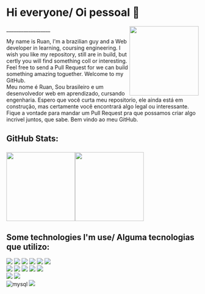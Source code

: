 
<!-- <div align="left">
    <a href="https://app.daily.dev/Ruan"><img src="https://api.daily.dev/devcards/9e03918347264c15ba8564ab1ec8a9a5.png?r=1oh" width="400" alt="Ruan Azeredo dos Santos Gomes's Dev Card"/></a>
</div>
 -->
# Hi everyone/ Oi pessoal 👋

<div align="left">
  <a href="https://api.daily.dev/get?r=omBratteng" target="_blank">
    <img
      width="181"
      align="right"
      src="https://api.daily.dev/devcards/9e03918347264c15ba8564ab1ec8a9a5.png?r=1oh"
    />
  </a>
</div>
__________________

My name is Ruan, I'm a brazilian guy and a Web developer in learning, coursing engineering. I wish you like my repository, still are in build, but certly you will find something coll or interesting. Feel free to send a Pull Request for we can build something amazing toguether. Welcome to my GitHub.
</br>
Meu nome é Ruan, Sou brasileiro e um desenvolvedor web em aprendizado, cursando engenharia. Espero que você curta meu repositorio, ele ainda está em construção, mas certamente você encontrará algo legal ou interessante. Fique a vontade para mandar um Pull Request pra que possamos criar algo incrivel juntos, que sabe. Bem vindo ao meu GitHub.

## GitHub Stats:

###

<div align="center">
    <div style="display: flex">
       <img height="180em" src="https://github-readme-streak-stats.herokuapp.com/?user=Ruan-Azeredo&layout=compact&langs_count=7&theme=dracula" />
       <img height="180em" src="https://github-readme-stats.vercel.app/api/top-langs/?username=Ruan-Azeredo&layout=compact&langs_count=7&theme=dracula"/>
    </div>
</div>

  
## Some technologies I'm use/ Alguma tecnologias que utilizo:

<p align="left">
  <a><img src="https://img.shields.io/badge/HTML5-E34F26?style=for-the-badge&logo=html5&logoColor=white" /></a>
  <a><img src="https://img.shields.io/badge/CSS3-1572B6?style=for-the-badge&logo=css3&logoColor=white" /></a>
  <a><img src="https://img.shields.io/badge/JavaScript-323330?style=for-the-badge&logo=javascript&logoColor=F7DF1E" /></a>
  <a><img src="https://img.shields.io/badge/PHP-777BB4?style=for-the-badge&logo=php&logoColor=white" /></a>
  <a><img src="https://img.shields.io/badge/Python-FFD43B?style=for-the-badge&logo=python&logoColor=blue" /></a>
  <a><img src="https://img.shields.io/badge/TypeScript-007ACC?style=for-the-badge&logo=typescript&logoColor=white" /></a>
  </br>
  <a><img src="https://img.shields.io/badge/Laravel-FF2D20?style=for-the-badge&logo=laravel&logoColor=white" /></a>
  <a><img src="https://img.shields.io/badge/Node.js-339933?style=for-the-badge&logo=nodedotjs&logoColor=white"/></a>
  <a><img src="https://img.shields.io/badge/React-20232A?style=for-the-badge&logo=react&logoColor=61DAFB" /></a>
  <a><img src="https://img.shields.io/badge/next%20js-000000?style=for-the-badge&logo=nextdotjs&logoColor=white"/></a>
  <a><img src="https://img.shields.io/badge/Tailwind_CSS-38B2AC?style=for-the-badge&logo=tailwind-css&logoColor=white" /></a>
  </br>
  <a><img src="https://img.shields.io/badge/GIT-E44C30?style=for-the-badge&logo=git&logoColor=white" /></a>
  <a><img src="https://img.shields.io/badge/GitHub-100000?style=for-the-badge&logo=github&logoColor=white" /></a>
  </br>
  <a><img alt="mysql" src="https://img.shields.io/badge/MySQL-005C84?style=for-the-badge&logo=mysql&logoColor=white"></a>
  <a><img src="https://img.shields.io/badge/PostgreSQL-316192?style=for-the-badge&logo=postgresql&logoColor=white"/></a>
</p>
    
<!--
**Ruan-Azeredo/Ruan-Azeredo** is a ✨ _special_ ✨ repository because its `README.md` (this file) appears on your GitHub profile.

Here are some ideas to get you started:

- 🔭 I’m currently working on ...
- 🌱 I’m currently learning ...
- 👯 I’m looking to collaborate on ...
- 🤔 I’m looking for help with ...
- 💬 Ask me about ...
- 📫 How to reach me: ...
- 😄 Pronouns: ...
- ⚡ Fun fact: ...
-->
